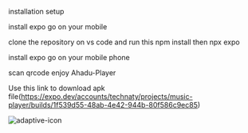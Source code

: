 installation setup

install expo go on your mobile

clone the repository on vs code and run this npm install then npx expo 

install expo go on your mobile phone 

scan qrcode  enjoy Ahadu-Player

Use this link to download apk file(https://expo.dev/accounts/technaty/projects/music-player/builds/1f539d55-48ab-4e42-944b-80f586c9ec85)



![adaptive-icon](https://github.com/user-attachments/assets/e3664a32-11f8-473c-bbd0-c1f3e756a9ae)
